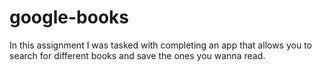 # google-books

In this assignment I was tasked with completing an app that allows you to search for different books and save the ones you wanna read.

